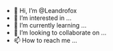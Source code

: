 - 👋 Hi, I’m @Leandrofox
- 👀 I’m interested in ...
- 🌱 I’m currently learning ...
- 💞️ I’m looking to collaborate on ...
- 📫 How to reach me ...

<!---
Leandrofox/Leandrofox is a ✨ special ✨ repository because its `README.md` (this file) appears on your GitHub profile.
You can click the Preview link to take a look at your changes.
--->
